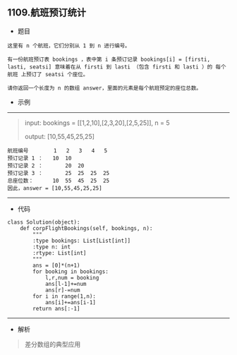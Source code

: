 1109.航班预订统计
----------
 - 题目
>
    这里有 n 个航班，它们分别从 1 到 n 进行编号。

    有一份航班预订表 bookings ，表中第 i 条预订记录 bookings[i] = [firsti, lasti, seatsi] 意味着在从 firsti 到 lasti （包含 firsti 和 lasti ）的 每个航班 上预订了 seatsi 个座位。
    
    请你返回一个长度为 n 的数组 answer，里面的元素是每个航班预定的座位总数。
 - 示例
 ----------
> input: bookings = [[1,2,10],[2,3,20],[2,5,25]], n = 5
> 
> output: [10,55,45,25,25] 
>
    航班编号        1   2   3   4   5
    预订记录 1 ：   10  10
    预订记录 2 ：       20  20
    预订记录 3 ：       25  25  25  25
    总座位数：      10  55  45  25  25
    因此，answer = [10,55,45,25,25]
 ----------
 - 代码
 >
>
    class Solution(object):
        def corpFlightBookings(self, bookings, n):
            """
            :type bookings: List[List[int]]
            :type n: int
            :rtype: List[int]
            """
            ans = [0]*(n+1)
            for booking in bookings:
                l,r,num = booking
                ans[l-1]+=num
                ans[r]-=num
            for i in range(1,n):
                ans[i]+=ans[i-1]
            return ans[:-1]
 ----------
 - 解析
 > 
> 差分数组的典型应用